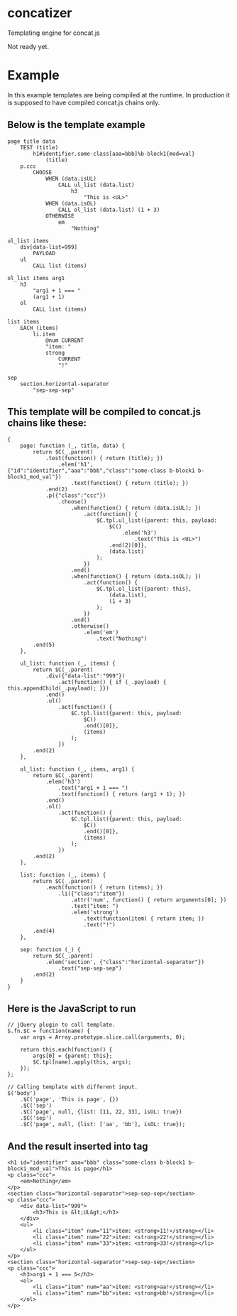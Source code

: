 concatizer
==========

Templating engine for concat.js

Not ready yet.

# Example

In this example templates are being compiled at the runtime. In production it is
supposed to have compiled concat.js chains only.

## Below is the template example

    page title data
        TEST (title)
            h1#identifier.some-class[aaa=bbb]%b-block1{mod=val}
                (title)
        p.ccc
            CHOOSE
                WHEN (data.isUL)
                    CALL ul_list (data.list)
                        h3
                            "This is <UL>"
                WHEN (data.isOL)
                    CALL ol_list (data.list) (1 + 3)
                OTHERWISE
                    em
                        "Nothing"

    ul_list items
        div[data-list=999]
            PAYLOAD
        ul
            CALL list (items)

    ol_list items arg1
        h3
            "arg1 + 1 === "
            (arg1 + 1)
        ol
            CALL list (items)

    list items
        EACH (items)
            li.item
                @num CURRENT
                "item: "
                strong
                    CURRENT
                    "!"

    sep
        section.horizontal-separator
            "sep-sep-sep"

## This template will be compiled to concat.js chains like these:

    {
        page: function (_, title, data) {
            return $C(_.parent)
                .test(function() { return (title); })
                    .elem('h1', {"id":"identifier","aaa":"bbb","class":"some-class b-block1 b-block1_mod_val"})
                        .text(function() { return (title); })
                .end(2)
                .p({"class":"ccc"})
                    .choose()
                        .when(function() { return (data.isUL); })
                            .act(function() {
                                $C.tpl.ul_list({parent: this, payload:
                                    $C()
                                        .elem('h3')
                                            .text("This is <UL>")
                                    .end(2)[0]},
                                    (data.list)
                                );
                            })
                        .end()
                        .when(function() { return (data.isOL); })
                            .act(function() {
                                $C.tpl.ol_list({parent: this},
                                    (data.list),
                                    (1 + 3)
                                );
                            })
                        .end()
                        .otherwise()
                            .elem('em')
                                .text("Nothing")
            .end(5)
        },

        ul_list: function (_, items) {
            return $C(_.parent)
                .div({"data-list":"999"})
                    .act(function() { if (_.payload) { this.appendChild(_.payload); }})
                .end()
                .ul()
                    .act(function() {
                        $C.tpl.list({parent: this, payload:
                            $C()
                            .end()[0]},
                            (items)
                        );
                    })
            .end(2)
        },

        ol_list: function (_, items, arg1) {
            return $C(_.parent)
                .elem('h3')
                    .text("arg1 + 1 === ")
                    .text(function() { return (arg1 + 1); })
                .end()
                .ol()
                    .act(function() {
                        $C.tpl.list({parent: this, payload:
                            $C()
                            .end()[0]},
                            (items)
                        );
                    })
            .end(2)
        },

        list: function (_, items) {
            return $C(_.parent)
                .each(function() { return (items); })
                    .li({"class":"item"})
                        .attr('num', function() { return arguments[0]; })
                        .text("item: ")
                        .elem('strong')
                            .text(function(item) { return item; })
                            .text("!")
            .end(4)
        },

        sep: function (_) {
            return $C(_.parent)
                .elem('section', {"class":"horizontal-separator"})
                    .text("sep-sep-sep")
            .end(2)
        }
    }

## Here is the JavaScript to run

    // jQuery plugin to call template.
    $.fn.$C = function(name) {
        var args = Array.prototype.slice.call(arguments, 0);

        return this.each(function() {
            args[0] = {parent: this};
            $C.tpl[name].apply(this, args);
        });
    };

    // Calling template with different input.
    $('body')
        .$C('page', 'This is page', {})
        .$C('sep')
        .$C('page', null, {list: [11, 22, 33], isUL: true})
        .$C('sep')
        .$C('page', null, {list: ['aa', 'bb'], isOL: true});

## And the result inserted into <body> tag

    <h1 id="identifier" aaa="bbb" class="some-class b-block1 b-block1_mod_val">This is page</h1>
    <p class="ccc">
        <em>Nothing</em>
    </p>
    <section class="horizontal-separator">sep-sep-sep</section>
    <p class="ccc">
        <div data-list="999">
            <h3>This is &lt;UL&gt;</h3>
        </div>
        <ul>
            <li class="item" num="11">item: <strong>11!</strong></li>
            <li class="item" num="22">item: <strong>22!</strong></li>
            <li class="item" num="33">item: <strong>33!</strong></li>
        </ul>
    </p>
    <section class="horizontal-separator">sep-sep-sep</section>
    <p class="ccc">
        <h3>arg1 + 1 === 5</h3>
        <ol>
            <li class="item" num="aa">item: <strong>aa!</strong></li>
            <li class="item" num="bb">item: <strong>bb!</strong></li>
        </ol>
    </p>
